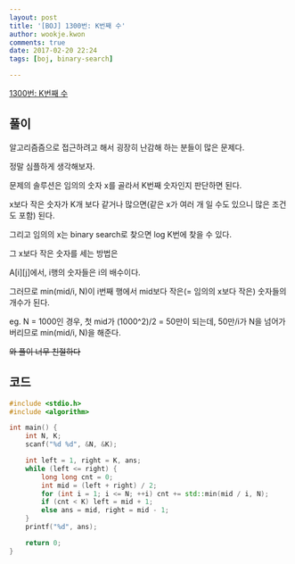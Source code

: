 ```yaml
---
layout: post
title: '[BOJ] 1300번: K번째 수'
author: wookje.kwon
comments: true
date: 2017-02-20 22:24
tags: [boj, binary-search]

---
```


[1300번: K번째 수](https://www.acmicpc.net/problem/1300)

## 풀이

알고리즘즘으로 접근하려고 해서 굉장히 난감해 하는 분들이 많은 문제다.  

정말 심플하게 생각해보자.  

문제의 솔루션은 임의의 숫자 x를 골라서 K번째 숫자인지 판단하면 된다.  

x보다 작은 숫자가 K개 보다 같거나 많으면(같은 x가 여러 개 일 수도 있으니 많은 조건도 포함) 된다.  

그리고 임의의 x는 binary search로 찾으면 log K번에 찾을 수 있다.  

그 x보다 작은 숫자를 세는 방법은  

A[i][j]에서, i행의 숫자들은 i의 배수이다.  

그러므로 min(mid/i, N)이 i번째 행에서 mid보다 작은(= 임의의 x보다 작은) 숫자들의 개수가 된다.  

eg. N = 1000인 경우, 첫 mid가 (1000^2)/2 = 50만이 되는데, 50만/i가 N을 넘어가버리므로 min(mid/i, N)을 해준다.  

~~와 풀이 너무 친절하다~~  

## 코드

```cpp
#include <stdio.h>
#include <algorithm>

int main() {
	int N, K;
	scanf("%d %d", &N, &K);

	int left = 1, right = K, ans;
	while (left <= right) {
		long long cnt = 0;
		int mid = (left + right) / 2;
		for (int i = 1; i <= N; ++i) cnt += std::min(mid / i, N);
		if (cnt < K) left = mid + 1;
		else ans = mid, right = mid - 1;
	}
	printf("%d", ans);

	return 0;
}
```